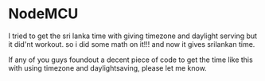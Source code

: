 # NodeMCU

I tried to get the sri lanka time with giving timezone and daylight serving but it did'nt workout.
so i did some math on it!!!
and now it gives srilankan time.

If any of you guys foundout a decent piece of code to get the time like this with using timezone and daylightsaving, please let me know.
